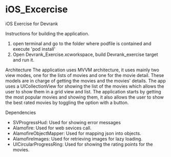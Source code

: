 # iOS_Excercise
iOS Exercise for Devrank

Instructions for building the application.
1. open terminal and go to the folder where podfile is contained and execute 'pod install'
2. Open Devrank_Exercise.xcworkspace, build Devrank_exercise target and run it.

Architecture
The application uses MVVM architecture, it uses mainly two view modes, one for the lists of movies and one for the movie detail. These models are in charge of getting the movies and the movies' details.
The app uses a UICollectionView for showing the list of the movies which allows the user to show them in a grid view and list.
The application starts by getting the most popular movies and showing them, it also allows the user to show the best rated movies by toggling the option with a button.


Dependencies
- SVProgressHud: Used for showing error messages
- Alamofire: Used for web sevices call.
- AlamofireObjectMapper: Used for mapping json into objects.
- AlamofireImages: Used for retrieving images for lazy loading.
- UICircularProgressRing: Used for showing the rating points for the movies.
